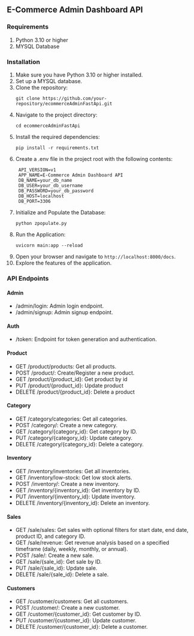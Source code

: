 ## E-Commerce Admin Dashboard API

### Requirements
1. Python 3.10 or higher
2. MYSQL Database

### Installation
1. Make sure you have Python 3.10 or higher installed.
2. Set up a MYSQL database.
3. Clone the repository:
   ```
   git clone https://github.com/your-repository/ecommerceAdminFastApi.git
   ```
4. Navigate to the project directory:
   ```
   cd ecommerceAdminFastApi
   ```
5. Install the required dependencies:
   ```
   pip install -r requirements.txt
   ```
6. Create a .env file in the project root with the following contents:
   ```
    API_VERSION=v1
    APP_NAME=E-Commerce Admin Dashboard API
    DB_NAME=your_db_name
    DB_USER=your_db_username
    DB_PASSWORD=your_db_password
    DB_HOST=localhost
    DB_PORT=3306
   ```
7. Initialize and Populate the Database:
   ```
   python zpopulate.py
   ```
8. Run the Application:
   ```
   uvicorn main:app --reload
   ```
7. Open your browser and navigate to `http://localhost:8000/docs`.
8. Explore the features of the application.



### API Endpoints

#### Admin
* /admin/login: Admin login endpoint.
* /admin/signup: Admin signup endpoint.

#### Auth
* /token: Endpoint for token generation and authentication.

#### Product
* GET /product/products: Get all products.
* POST /product/: Create/Register a new product.
* GET /product/{product_id}: Get product by id
* PUT /product/{product_id}: Update product
* DELETE /product/{product_id}: Delete a product

#### Category
* GET /category/categories: Get all categories.
* POST /category/: Create a new category.
* GET /category/{category_id}: Get category by ID.
* PUT /category/{category_id}: Update category.
* DELETE /category/{category_id}: Delete a category.

#### Inventory
* GET /inventory/inventories: Get all inventories.
* GET /inventory/low-stock: Get low stock alerts.
* POST /inventory/: Create a new inventory.
* GET /inventory/{inventory_id}: Get inventory by ID.
* PUT /inventory/{inventory_id}: Update inventory.
* DELETE /inventory/{inventory_id}: Delete an inventory.

#### Sales
* GET /sale/sales: Get sales with optional filters for start date, end date, product ID, and category ID.
* GET /sale/revenue: Get revenue analysis based on a specified timeframe (daily, weekly, monthly, or annual).
* POST /sale/: Create a new sale.
* GET /sale/{sale_id}: Get sale by ID.
* PUT /sale/{sale_id}: Update sale.
* DELETE /sale/{sale_id}: Delete a sale.

#### Customers
* GET /customer/customers: Get all customers.
* POST /customer/: Create a new customer.
* GET /customer/{customer_id}: Get customer by ID.
* PUT /customer/{customer_id}: Update customer.
* DELETE /customer/{customer_id}: Delete a customer.